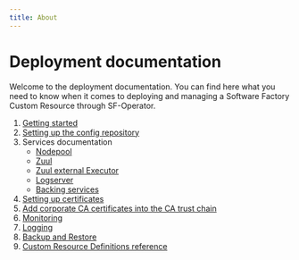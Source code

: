 ```yaml
---
title: About
---
```


# Deployment documentation

Welcome to the deployment documentation. You can find here what you need to know when it comes to deploying
and managing a Software Factory Custom Resource through SF-Operator.


1. [Getting started](./getting_started.md)
1. [Setting up the config repository](./config_repository.md)
1. Services documentation
    - [Nodepool](./nodepool.md)
    - [Zuul](./zuul.md)
    - [Zuul external Executor](./external-executor.md)
    - [Logserver](./logserver.md)
    - [Backing services](./backing_services.md)
1. [Setting up certificates](./certificates.md)
1. [Add corporate CA certificates into the CA trust chain](./corporate-certificates.md)
1. [Monitoring](./monitoring.md)
1. [Logging](./logging.md)
1. [Backup and Restore](./backup-restore.md)
1. [Custom Resource Definitions reference](./crds.md)
